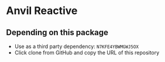 # Anvil Reactive

## Depending on this package

- Use as a third party dependency: `N7KFE4YBWMGWJ5OX`
- Click clone from GitHub and copy the URL of this repository

